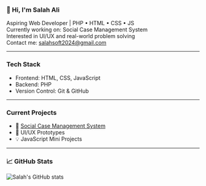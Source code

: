 ### 👋 Hi, I'm Salah Ali

Aspiring Web Developer | PHP • HTML • CSS • JS  
Currently working on: Social Case Management System  
Interested in UI/UX and real-world problem solving  
Contact me: salahsoft2024@gmail.com  

---

### Tech Stack
- Frontend: HTML, CSS, JavaScript
- Backend: PHP
- Version Control: Git & GitHub

---

###  Current Projects
- 👤 [Social Case Management System](https://github.com/SalahAli2023/Social-Case-Management-System)  
- 📝 UI/UX Prototypes  
- 💡 JavaScript Mini Projects

---

### 📈 GitHub Stats

![Salah's GitHub stats](https://github-readme-stats.vercel.app/api?username=SalahAli2023&show_icons=true&theme=radical)
